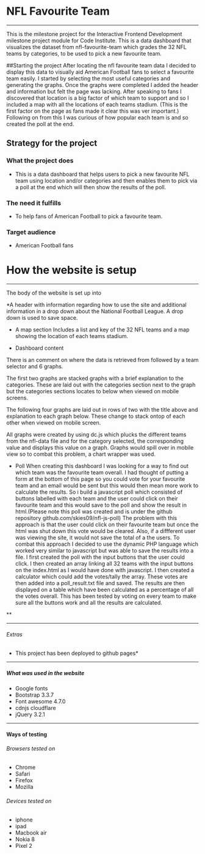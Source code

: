 # **NFL Favourite Team**
---

This is the milestone project for the Interactive Frontend Development milestone project  module for Code Institute.
This is a data dashboard that visualizes the dataset from nfl-favourite-team which grades the 32 NFL teams by categories, to be used to pick a new favourite team.


##Starting the project
After locating the nfl favourite team data I decided to display this data to visually aid American Football fans to select a favourite team easily.
I started by selecting the most useful categories and generating the graphs. 
Once the graphs were completed I added the header and information but felt the page was lacking.
After speaking to fans I discovered that location is a big factor of which team to support and so I included a map with all the locations of each teams stadium. (This is the first factor on the page as fans made it clear this was ver important.)
Following on from this I was curious of how popular each team is and so created the poll at the end.


## Strategy for the project
### What the project does
* This is a data dashboard that helps users to pick a new favourite NFL team using location and/or categories and then enables them to pick via a poll at the end which will then show the results of the poll.

### The need it fulfills
* To help fans of American Football to pick a favourite team.

### Target audience
* American Football fans


# How the website is setup
---
The body of the website is set up into

*A header with information regarding how to use the site and additional information in a drop down about the National Football League. A drop down is used to save space.


* A map section
Includes a list and key of the 32 NFL teams and a map showing the location of each teams stadium.

* Dashboard content

There is an comment on where the data is retrieved from followed by a team selector and 6 graphs.

The first two graphs are stacked graphs with a brief explanation to the categories. 
These are laid out with the categories section next to the graph but the categories sections locates to below when viewed on mobile screens.


The following four graphs are laid out in rows of two with the title above and explanation to each graph below. 
These change to stack ontop of each other when viewed on mobile screen.

All graphs were created by using dc.js which plucks the different teams from the nfl-data file and for the category selected, the corresponding value and displays this value on a graph.
Graphs would spill over in mobile view so to combat this problem, a chart wrapper was used.


* Poll
When creating this dashboard I was looking for a way to find out which team was the favourite team overall. 
I had thought of putting a form at the bottom of this page so you could vote for your favourite team and an email would be sent but this would then mean more work to calculate the results.
So i build a javascript poll which consisted of buttons labelled with each team and the user could click on their favourite team and this would save to the poll and show the result in html.(Please note this poll was created and is under the github repository github.com/skies09/nfl-js-poll)
The problem with this approach is that the user could click on their favourite team but once the html was shut down this vote would be cleared. Also, if a diffferent user was viewing the site, it would not save the total of a the users.
To combat this approach I decided to use the dynamic PHP language which worked very similar to javascript but was able to save the results into a file.
I first created the poll with the input buttons that the user could click. I then created an array linking all 32 teams with the input buttons on the index.html as I would have done with javascript.
I then created a calculator which could add the votes/tally the array. These votes are then added into a poll_result.txt file and saved. The results are then displayed on a table which have been calculated as a percentage of all the votes overall.
This has been tested by voting on every team to make sure all the buttons work and all the results are calculated.

**



---


###### Extras
* This project has been deployed to github pages*




---

##### What was used in the website

* Google fonts
* Bootstrap 3.3.7
* Font awesome 4.7.0
* cdnjs cloudflare
* jQuery 3.2.1

---

#### Ways of testing
###### Browsers tested on

* Chrome
* Safari
* Firefox
* Mozilla

###### Devices tested on
* iphone
* ipad
* Macbook air
* Nokia 8
* Pixel 2